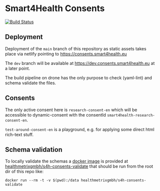 # Smart4Health Consents

[![Build Status](https://drone.healthmetrix.com/api/badges/healthmetrix/s4h-consents/status.svg)](https://drone.healthmetrix.com/healthmetrix/s4h-consents)

## Deployment

Deployment of the `main` branch of this repository as static assets takes place via netlify pointing
to https://consents.smart4health.eu

The `dev` branch will be available at https://dev.consents.smart4health.eu at a later point.

The build pipeline on drone has the only purpose to check (yaml-lint) and schema validate the files.

## Consents

The only active consent here is `research-consent-en` which will be accessible to dynamic-consent with the
consentId `smart4health-research-consent-en`.

`test-around-consent-en` is a playground, e.g. for applying some direct html rich-text stuff.

## Schema validation

To locally validate the schemas a [docker image](Dockerfile) is provided
at [healthmetrixgmbh/s4h-consents-validate](https://hub.docker.com/repository/docker/healthmetrixgmbh/s4h-consents-validate)
that should be run from the root dir of this repo like:

`docker run --rm -t -v $(pwd):/data healthmetrixgmbh/s4h-consents-validate`